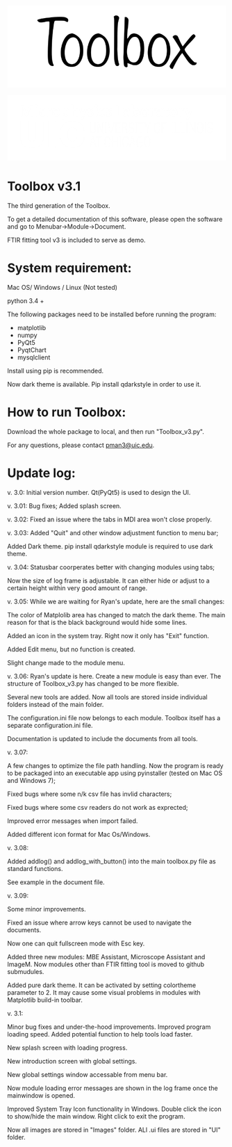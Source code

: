 ![](https://github.com/manpeihong/Toolbox-v3/blob/master/Images/toolbox_b.png)

![](https://github.com/manpeihong/Toolbox-v3/blob/master/Images/MPL_UIC.png)

# Toolbox v3.1
The third generation of the Toolbox.

To get a detailed documentation of this software, please open the software and go to Menubar->Module->Document.

FTIR fitting tool v3 is included to serve as demo. 


# System requirement:

Mac OS/ Windows / Linux (Not tested)

python 3.4 +

The following packages need to be installed before running the program:

- matplotlib
- numpy
- PyQt5
- PyqtChart
- mysqlclient

Install using pip is recommended.

Now dark theme is available. Pip install qdarkstyle in order to use it. 

# How to run Toolbox:

Download the whole package to local, and then run "Toolbox_v3.py".

For any questions, please contact pman3@uic.edu.

# Update log:

v. 3.0: Initial version number. Qt(PyQt5) is used to design the UI. 

v. 3.01: Bug fixes; Added splash screen.  

v. 3.02: Fixed an issue where the tabs in MDI area won't close properly. 

v. 3.03: Added "Quit" and other window adjustment function to menu bar; 

Added Dark theme. pip install qdarkstyle module is required to use dark theme. 

v. 3.04: Statusbar coorperates better with changing modules using tabs; 

Now the size of log frame is adjustable. It can either hide or adjust to a certain height within very good amount of range.

v. 3.05: While we are waiting for Ryan's update, here are the small changes: 

The color of Matplolib area has changed to match the dark theme. The main reason for that is the black background would hide some lines. 

Added an icon in the system tray.  Right now it only has "Exit" function. 

Added Edit menu,  but no function is created. 

Slight change made to the module menu. 
             
v. 3.06: Ryan's update is here. Create a new module is easy than ever. The structure of Toolbox_v3.py has changed to be more flexible. 

Several new tools are added. Now all tools are stored inside individual folders instead of the main folder. 

The configuration.ini file now belongs to each module. Toolbox itself has a separate configuration.ini file. ﻿

Documentation is updated to include the documents from all tools.

v. 3.07: 

A few changes to optimize the file path handling. Now the program is ready to be packaged into an executable app using pyinstaller (tested on Mac OS and Windows 7);

Fixed bugs where some n/k csv file has invlid characters; 

Fixed bugs where some csv readers do not work as exprected; 

Improved error messages when import failed. 

Added different icon format for Mac Os/Windows.

v. 3.08: 

Added addlog() and addlog_with_button() into the main toolbox.py file as standard functions.
 
See example in the document file. 

v. 3.09: 

Some minor improvements. 

Fixed an issue where arrow keys cannot be used to navigate the documents. 

Now one can quit fullscreen mode with Esc key. 

Added three new modules: MBE Assistant, Microscope Assistant and ImageM. Now modules other than FTIR fitting tool is moved to github submudules. 

Added pure dark theme. It can be activated by setting colortheme parameter to 2. It may cause some visual problems in modules with Matplotlib build-in toolbar.
             
v. 3.1: 

Minor bug fixes and under-the-hood improvements. Improved program loading speed. Added potential function to help tools load faster. 

New splash screen with loading progress. 

New introduction screen with global settings.

New global settings window accessable from menu bar. 

Now module loading error messages are shown in the log frame once the mainwindow is opened. 

Improved System Tray Icon functionality in Windows. Double click the icon to show/hide the main window. Right click to exit the program.

Now all images are stored in "Images" folder. ALl .ui files are stored in "UI" folder. 
